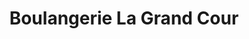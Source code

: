 ---
title: "Boulangerie La Grand Cour"
url: /dissay/boulangerie-la-grand-cour/
shop: boulangerie
---
